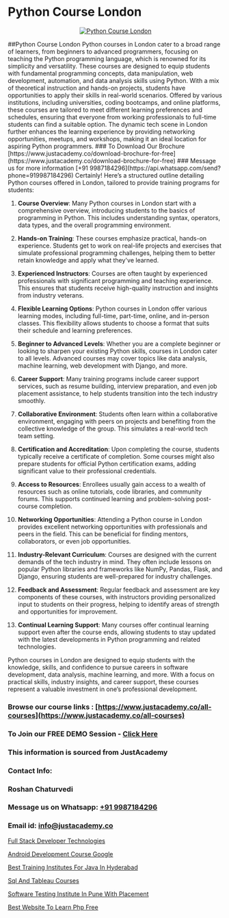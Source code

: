 # Python Course London

<p align="center">
  <a href="https://justacademy.co/course-detail/python-training">
    <img src="https://justacademy.co/storage2/course_image/1709713400_course_image.webp" alt="Python Course London">
  </a>
</p>
##Python Course London
Python courses in London cater to a broad range of learners, from beginners to advanced programmers, focusing on teaching the Python programming language, which is renowned for its simplicity and versatility. These courses are designed to equip students with fundamental programming concepts, data manipulation, web development, automation, and data analysis skills using Python. With a mix of theoretical instruction and hands-on projects, students have opportunities to apply their skills in real-world scenarios. Offered by various institutions, including universities, coding bootcamps, and online platforms, these courses are tailored to meet different learning preferences and schedules, ensuring that everyone from working professionals to full-time students can find a suitable option. The dynamic tech scene in London further enhances the learning experience by providing networking opportunities, meetups, and workshops, making it an ideal location for aspiring Python programmers.
### To Download Our Brochure [https://www.justacademy.co/download-brochure-for-free](https://www.justacademy.co/download-brochure-for-free)
### Message us for more information [+91 9987184296](https://api.whatsapp.com/send?phone=919987184296)
Certainly! Here’s a structured outline detailing Python courses offered in London, tailored to provide training programs for students:

1) **Course Overview**: Many Python courses in London start with a comprehensive overview, introducing students to the basics of programming in Python. This includes understanding syntax, operators, data types, and the overall programming environment.

2) **Hands-on Training**: These courses emphasize practical, hands-on experience. Students get to work on real-life projects and exercises that simulate professional programming challenges, helping them to better retain knowledge and apply what they've learned.

3) **Experienced Instructors**: Courses are often taught by experienced professionals with significant programming and teaching experience. This ensures that students receive high-quality instruction and insights from industry veterans.

4) **Flexible Learning Options**: Python courses in London offer various learning modes, including full-time, part-time, online, and in-person classes. This flexibility allows students to choose a format that suits their schedule and learning preferences.

5) **Beginner to Advanced Levels**: Whether you are a complete beginner or looking to sharpen your existing Python skills, courses in London cater to all levels. Advanced courses may cover topics like data analysis, machine learning, web development with Django, and more.

6) **Career Support**: Many training programs include career support services, such as resume building, interview preparation, and even job placement assistance, to help students transition into the tech industry smoothly.

7) **Collaborative Environment**: Students often learn within a collaborative environment, engaging with peers on projects and benefiting from the collective knowledge of the group. This simulates a real-world tech team setting.

8) **Certification and Accreditation**: Upon completing the course, students typically receive a certificate of completion. Some courses might also prepare students for official Python certification exams, adding significant value to their professional credentials.

9) **Access to Resources**: Enrollees usually gain access to a wealth of resources such as online tutorials, code libraries, and community forums. This supports continued learning and problem-solving post-course completion.

10) **Networking Opportunities**: Attending a Python course in London provides excellent networking opportunities with professionals and peers in the field. This can be beneficial for finding mentors, collaborators, or even job opportunities.

11) **Industry-Relevant Curriculum**: Courses are designed with the current demands of the tech industry in mind. They often include lessons on popular Python libraries and frameworks like NumPy, Pandas, Flask, and Django, ensuring students are well-prepared for industry challenges.

12) **Feedback and Assessment**: Regular feedback and assessment are key components of these courses, with instructors providing personalized input to students on their progress, helping to identify areas of strength and opportunities for improvement.

13) **Continual Learning Support**: Many courses offer continual learning support even after the course ends, allowing students to stay updated with the latest developments in Python programming and related technologies.

Python courses in London are designed to equip students with the knowledge, skills, and confidence to pursue careers in software development, data analysis, machine learning, and more. With a focus on practical skills, industry insights, and career support, these courses represent a valuable investment in one’s professional development.

### Browse our course links : [https://www.justacademy.co/all-courses](https://www.justacademy.co/all-courses) 
### To Join our FREE DEMO Session - [Click Here](https://www.justacademy.co/register-for-course-demo)


### This information is sourced from JustAcademy
### Contact Info:
### Roshan Chaturvedi
### Message us on Whatsapp: [+91 9987184296](https://api.whatsapp.com/send?phone=919987184296)
### Email id: [info@justacademy.co](mailto:info@justacademy.co)
                
[Full Stack Developer Technologies](https://www.linkedin.com/pulse/full-stack-developer-technologies-justacademy-ahmedabad-kealf/)

[Android Development Course Google](https://www.linkedin.com/pulse/android-development-course-google-justacademy-hyderabad-8tmrf/)

[Best Training Institutes For Java In Hyderabad](https://medium.com/@ranepooja/best-training-institutes-for-java-in-hyderabad-317fbdff48c9)

[Sql And Tableau Courses](https://medium.com/@prempja40/sql-and-tableau-courses-285f9b4e629b)

[Software Testing Institute In Pune With Placement](https://justacademyin.github.io/justacademy/software-testing-institute-in-pune-with-placement)

[Best Website To Learn Php Free](https://justacademyin.github.io/justacademy/best-website-to-learn-php-free)

